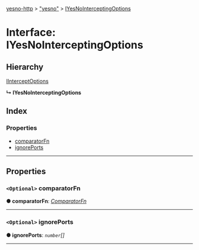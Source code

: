 [yesno-http](../README.md) > ["yesno"](../modules/_yesno_.md) > [IYesNoInterceptingOptions](../interfaces/_yesno_.iyesnointerceptingoptions.md)

# Interface: IYesNoInterceptingOptions

## Hierarchy

 [IInterceptOptions](_interceptor_.iinterceptoptions.md)

**↳ IYesNoInterceptingOptions**

## Index

### Properties

* [comparatorFn](_yesno_.iyesnointerceptingoptions.md#comparatorfn)
* [ignorePorts](_yesno_.iyesnointerceptingoptions.md#ignoreports)

---

## Properties

<a id="comparatorfn"></a>

### `<Optional>` comparatorFn

**● comparatorFn**: *[ComparatorFn](../modules/_filtering_comparator_.md#comparatorfn)*

___
<a id="ignoreports"></a>

### `<Optional>` ignorePorts

**● ignorePorts**: *`number`[]*

___

